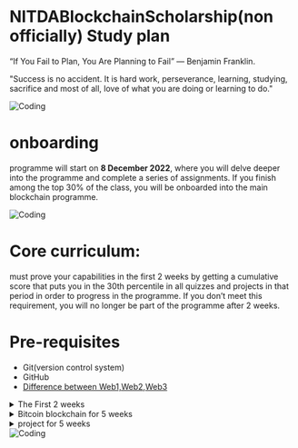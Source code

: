# NITDABlockchainScholarship(non officially) Study plan

“If You Fail to Plan, You Are Planning to Fail” — Benjamin Franklin.

"Success is no accident. It is hard work, perseverance, learning, studying, sacrifice and most of all, love of what you are doing or learning to do." 

<img align="center" alt="Coding" src="https://media.giphy.com/media/bTrTnPMPq8UORCrBWG/giphy.gif">

# onboarding 

programme will start on **8 December 2022**, where you will delve deeper into the programme and complete a series of assignments. 
If you finish among the top 30% of the class, you will be onboarded into the main blockchain programme.


<img align="center" alt="Coding" src="https://media.giphy.com/media/kFHbj8jN52UcpsPcyi/giphy.gif">

# Core curriculum: 

must prove your capabilities in the first 2 weeks by getting a cumulative score that puts you in the 30th percentile in all quizzes and projects in that period in order to progress in the programme. If you don’t meet this requirement, you will no longer be part of the programme after 2 weeks.
# Pre-requisites
- Git(version control system)
- GitHub 
- [Difference between Web1,Web2,Web3](https://www.simplilearn.com/what-is-web-1-0-web-2-0-and-web-3-0-with-their-difference-article)
<details>
<summary>The First 2 weeks </summary>

# Bitcoin theory
  - [Introduction](https://github.com/bitcoinbook/bitcoinbook/blob/develop/ch01.asciidoc)
  - [How Bitcoin Works](https://github.com/bitcoinbook/bitcoinbook/blob/develop/ch02.asciidoc)

# objective  
# Chapter 1: Abstract (Approx 45 mins)  
## objective  
[ ] - Peer-to-peer cash  
[ ] - Digital signatures and trusted third parties  
[ ] - Peer to Peer network  
[ ] - Time Chain and Proof of Work  
[ ] - CPU Power  
[ ] - Abstract Assessment No.2  
[ ] - Cooperation in the network  
[ ] - Network structure  
[ ] - Messaging between nodes  

# Chapter 2: Introduction (Approx 45 mins)  
## objective  
[ ] - Commerce on the internet  
[ ] - Non reversible transactions  
[ ] - Privacy in commerce  
[ ] - The paradigm of fraud acceptance  
[ ] - What is needed...  
[ ] - Protecting sellers from fraud  
[ ] - Proposed solution  
[ ] - Security and honesty  

# Chapter 3: Transactions (Approx 45 mins)  
## objective  
[ ] - Electronic Coins  
[ ] - Spending a coin  
[ ] - Transactions Assessment No.1  
[ ] - Payee verification  
[ ] - Existing solutions  
[ ] - First Seen Rule  
[ ] - Transactions Assessment No.2  
[ ] - Broadcasting Transactions  
[ ] - Achieving Consensus  
[ ] - Proof of acceptance  


# Chapter 4: Timestamp Server (Approx 15 mins)  
## objective  
[ ] - Timestamped Hashes  
[ ] - A chain of timestamped hashes  
[ ] - Timestamp Server Video  
[ ] - Timestamp Server Assessment No.1  

# Chapter 5: Proof of Work (Approx 60 mins)  
## objective  
[ ] - Hashcash  
[ ] - Scanning random space  
[ ] - Proof of Work Assessment No.1  
[ ] - Nonce  
[ ] - Immutable Work  
[ ] - Chained effort  
[ ] - Proof of Work Assessment No.2  
[ ] - One CPU, one vote  
[ ] - The majority decision  
[ ] - The honest chain  
[ ] - Proof of Work Assessment No.3  
[ ] - Attacking the longest chain  
[ ] - Controlling the block discovery rate  

# Chapter 6: Network (Approx 45 mins)  
## objective
[ ] - Section read-through  
[ ] - Running the Network  
[ ] - Network Assessment No.1  
[ ] - The longest chain  
[ ] - Simultaneous blocks  
[ ] - Network Assessment No.2○ 06 Breaking the tie  
[ ] - Missed messages  

# Chapter 7: Incentive (Approx 45 mins)  
## objective  
[ ] - The Coinbase Transaction  
[ ] - Coin Distribution  
[ ] - Incentive Assessment No.1  
[ ] - Mining analogy  
[ ] - Transaction fees  
[ ] - The end of inflation  
[ ] - Incentive Assessment No.2  
[ ] - Encouraging honesty  
[ ] - The attacker’s dilemma  
[ ] - Incentive Video  
[ ] - Incentive Assessment No.3  

# Chapter 8: Reclaiming Disk Space (Approx 30 mins)  
## objective
[ ] - Spent transactions  
[ ] - The Merkle Tree  
[ ] - Reclaiming Disk Space Assessment No.1  
[ ] - Compacting blocks  
[ ] - Block Headers  
# Chapter 9: Simplified Payment Verification (Approx 45 mins)  
## objective  
[ ] - Full network nodes○ 02 Merkle Branches  
[ ] - Simplified Payment Verification Assessment No.1  
[ ] - Transaction acceptance  
[ ] - Verification during attack situations  
[ ] - Maintaining an attack  
[ ] - Simplified Payment Verification Assessment No.2  
[ ] - Invalid Block Relay System  
[ ] - Businesses running nodes   

● Chapter 10: Combining and Splitting Value (Approx 30 mins)  
## objective
[ ] - Dynamically sized coins  
[ ] - Inputs and Outputs  
[ ] - Combining and Splitting Value Assessment No.1  
[ ] - A typical example  
[ ] - Fan-out  

# Chapter 11: Privacy (Approx 45 mins)  
## objective  
[ ] - Traditional Models  
[ ] - Privacy in Bitcoin  
[ ] - Privacy Assessment No.1  
[ ] - Public records  
[ ] - Stock Exchange Comparison  
[ ] - Key Re-use  
[ ] - Privacy Assessment No.2  
[ ] - Linking inputs  

# Chapter 12: Calculations (Approx 60 mins)  
## objective  
[ ] - Attacking the chain  
[ ] - Things the attacker cannot achieve...  
[ ] - The only thing the attacker can achieve...  
[ ] - The Binomial Random Walk  
[ ] - The Gambler’s Ruin  
[ ] - Exponential odds  
[ ] - Waiting for confirmation...  
[ ] - Attack via proof of work  
[ ] - Vanishing probabilities  

# JavaScript
- [Learn JavaScript - FreeCodeCamp(Youtube)](https://www.youtube.com/watch?v=PkZNo7MFNFg)
- [JavaScript Tutorial - Programming with Mosh(Youtube)](https://www.youtube.com/watch?v=W6NZfCO5SIk)
- [JavaScript Programming - FreeCodeCamp(Youtube)](https://www.youtube.com/watch?v=jS4aFq5-91M)
- [JavaScript Tutorial - w3schools](https://www.w3schools.com/js/)
- [Learn JavaScript - Codecademy](https://www.codecademy.com/learn/introduction-to-javascript)
- [Free JS Courses for Beginners - FreeCodeCamp](https://www.freecodecamp.org/news/learn-javascript-free-js-courses-for-beginners/)
- [NamasteJS/How JS works - Akshay Saini](https://www.youtube.com/playlist?list=PLlasXeu85E9cQ32gLCvAvr9vNaUccPVNP)
Objectives:

Identify interactions on web pages created with JavaScript.
Articulate, in general terms, the importance of how JavaScript was developed and how that impacts the way 
[ ] - JavaScript is written.
[ ] - Identify properly formed semantic HTML.
[ ] - Articulate major concepts in CSS.
[ ] - Identify properly formed CSS syntax.
[ ] - Write simple JavaScript statements in the web browser console.
[ ] - Assign and retrieve values from variables and arrays in JavaScript.

Course Outline

1.    Introduction to JavaScript
2.    JavaScript Variables
3.    JavaScript Arrays
4.    Module Summary

  # Golang
- [Learn Go - Codecademy](https://www.codecademy.com/learn/learn-go)
- [Getting started - Go](https://go.dev/learn/)
- [Go tutorial - Tutorials point](https://www.tutorialspoint.com/go/index.htm)
- [Go tutorial - W3schools](https://www.w3schools.com/go/)
- [Learn Go Programming - FreeCodeCamp(Youtube)](https://www.youtube.com/watch?v=YS4e4q9oBaU)
- [Golang tutorial - TechWorld With Nana(Youtube)](https://www.youtube.com/watch?v=yyUHQIec83I)

# Golang  **Build simple, secure, scalable systems**
# Syllabus
- [x] **An Introduction of Go - why Go is worth learning.**
  - [x]  **What is Go?**
     Go, or Golang, is a programming language developed at Google. It has received a lot of acclaim from developers for its speed and straightforward syntax.
    - An open-source programming language supported by Google
    - Easy to learn and great for teams
    - Built-in concurrency and a robust standard library
    - Large ecosystem of partners, communities, and tools
  - [x] Why Go is worth Learning 
        GoLang is a compiled multi-threaded programming language based on open source C and developed internally at Google. It is a single language that         allows different processes to run simultaneously, which means simultaneous programming. Extremely fast, easy to maintain, and efficient, GoLang           has all the advantages needed for **distributed systems** because it can handle **multiple parts of the blockchain concurrently.**
        The language was developed for **high-performance programs running** on modern **distributed systems** and **multicore processors**. Market               participants perceived the launch of GoLang as an attempt to create a replacement for C/C ++. Today, the **Hyperledger Fabric blockchain**               platform uses this programming language. It is often used in **NFT marketplace** development. 
        Examples of blockchain projects that use GoLang: **GoChain**, **Dero**, **Loom Network**, **Ethereum**, **Hyperledger Fabric**. .

- [x] The Go Toolchain - how to compile and run Go programs.
  - [x] **Setting Up Go Locally**
        Installing Go and Running Go Programs
        Developing Go locally on your own environment is a big step towards creating your very own Go projects and exercising your imagination!
        This guide will assume some knowledge of the **command line** and use of a code editor **(we recommend VSCode),** so brush up if you need too!
        First, downland Go to your computer by going to Golang’s download page and select your operating system under the Featured downloads section.

- [ ] Become Familiar With Go Code
- [ ] Introduction of Source Code Elements
- [ ] Keywords and Identifiers
- [ ] Basic Types and Their Value
- [ ] Constants and Variables - also introduces untyped values and type deductions.
- [ ] Common Operators - also introduces more type deduction rules.
- [ ] Function Declarations and Calls
- [ ] Code Packages and Package Imports
- [ ] Expressions, Statements and Simple Statements
- [ ] Basic Control Flows
- [ ] Goroutines, Deferred Function Calls 
## Go Type System
- [ ] Go Type System Overview - a must read to master Go programming.
- [ ] Pointers
- [ ] Structs
- [ ] Value Parts - to gain a deeper understanding into Go values.
- [ ] Arrays, Slices and Maps - first-class citizen container types.
- [ ] Strings
- [ ] Functions - function types and values, including variadic functions.
- [ ] Channels - the Go way to do concurrency synchronizations.
- [ ] Methods
- [ ] Interfaces - value boxes used to do reflection and polymorphism.
- [ ] Type Embedding - type extension in the Go way.
- [ ] Type-Unsafe Pointers
- [ ] Generics - use and read composite types
- [ ] Reflections - the reflect standard package.
- [ ] Some Special Topics
- [ ] Line Break Rules
- [ ] More About Deferred Function Calls
- [ ] Some Panic/Recover Use Cases
- [ ] Explain Panic/Recover Mechanism in Detail - also explains exiting phases of function calls.
- [ ] Code Blocks and Identifier Scopes
- [ ] Expression Evaluation Orders
- [ ] Value Copy Costs in Go
- [ ] Bounds Check Elimination
## Concurrent Programming
- [ ] Concurrency Synchronization Overview
- [ ] Channel Use Cases
- [ ] How to Gracefully Close Channels
- [ ] Other Concurrency Synchronization Techniques - the sync standard package.
- [ ] Atomic Operations - the sync/atomic standard package.
- [ ] Memory Order Guarantees in Go
- [ ] Common Concurrent Programming Mistakes
## Memory Related
- [ ] Memory Blocks
- [ ] Memory Layouts
- [ ] Memory Leaking Scenarios

</details>

<details>
<summary>Bitcoin blockchain for 5 weeks </summary>
</details>

<details>
<summary> project for 5 weeks</summary>
</details>
<img align="center" alt="Coding"  src="https://media.giphy.com/medial4JyY0qtljTlczOwM/giphy.gif" >
